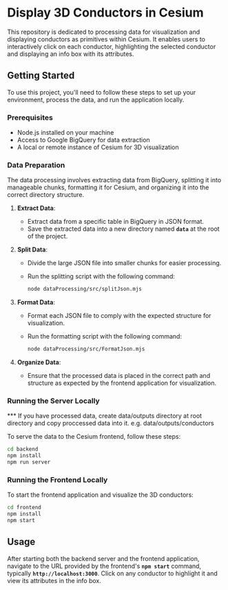 # Display 3D Conductors in Cesium


This repository is dedicated to processing data for visualization and displaying conductors as primitives within Cesium. It enables users to interactively click on each conductor, highlighting the selected conductor and displaying an info box with its attributes.

## **Getting Started**

To use this project, you'll need to follow these steps to set up your environment, process the data, and run the application locally.

### **Prerequisites**

- Node.js installed on your machine
- Access to Google BigQuery for data extraction
- A local or remote instance of Cesium for 3D visualization

### **Data Preparation**

The data processing involves extracting data from BigQuery, splitting it into manageable chunks, formatting it for Cesium, and organizing it into the correct directory structure.

1. **Extract Data**:
    - Extract data from a specific table in BigQuery in JSON format.
    - Save the extracted data into a new directory named **`data`** at the root of the project.
2. **Split Data**:
    - Divide the large JSON file into smaller chunks for easier processing.
    - Run the splitting script with the following command:
        
        ```bash
        node dataProcessing/src/splitJson.mjs
        
        ```
        
3. **Format Data**:
    - Format each JSON file to comply with the expected structure for visualization.
    - Run the formatting script with the following command:
        
        ```bash
        node dataProcessing/src/FormatJson.mjs
        
        ```
        
4. **Organize Data**:
    - Ensure that the processed data is placed in the correct path and structure as expected by the frontend application for visualization.

### **Running the Server Locally**
*** If you have processed data, create data/outputs directory at root directory and copy proccessed data into it. e.g. data/outputs/conductors

To serve the data to the Cesium frontend, follow these steps:

```bash
cd backend
npm install
npm run server

```

### **Running the Frontend Locally**

To start the frontend application and visualize the 3D conductors:

```bash
cd frontend
npm install
npm start

```

## **Usage**

After starting both the backend server and the frontend application, navigate to the URL provided by the frontend's **`npm start`** command, typically **`http://localhost:3000`**. Click on any conductor to highlight it and view its attributes in the info box.
